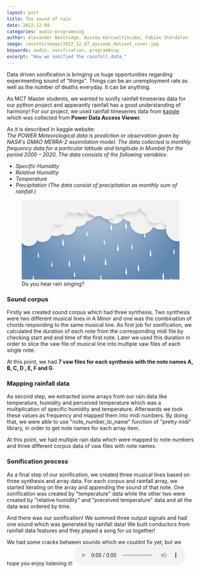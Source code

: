 ```yaml
---
layout: post
title: The sound of rain
date: 2022-12-09
categories: audio-programming
author: Alexander Wastnidge, Aysima Karcaaltincaba, Fabian Stordalen
image: /assets/image/2022_12_07_aysimab_dataset_cover.jpg
keywords: audio, sonification, programming
excerpt: "How we sonified the rainfall data."
---
```


<script src="https://unpkg.com/wavesurfer.js@5.0.1/dist/wavesurfer.js"></script>

Data driven sonification is bringing us huge opportunities regarding experimenting sound of "things". Things can be an unemployment rate as well as the number of deaths everyday. It can be anything.

As MCT Master students, we wanted to sonify rainfall timeseries data for our python project and apperantly rainfall has a good understanding of harmony!
For our project, we used rainfall timeseries data from [kaggle](https://www.kaggle.com/datasets/poojag718/rainfall-timeseries-data) which was collected from **Power Data Access Viewer.**

As it is described in kaggle website: <br/>
_The POWER Meteorological data is prediction or observation given by NASA's GMAO MERRA-2 assimilation model._
_The data collected is monthly frequency data for a particular latitude and longitude in Mumbai for the period 2000 – 2020. The data consists of the following variables:_
- _Specific Humidity_
- _Relative Humidity_
- _Temperature_
- _Precipitation (The data consist of precipitation as monthly sum of rainfall )_

<figure>
   <img
      src="/assets/image/2022_12_07_aysimab_dataset_cover.jpg"
      style="max-height:400px; width:auto;" />
   <figcaption>Do you hear rain singing?</figcaption>
</figure>

### Sound corpus

Firstly we created sound corpus which had three synthesis. Two synthesis were two different musical lines in A Minor and one was the combination of chords responding to the same musical line. As first job for sonification, we calculated the duration of each note from the corresponding midi file by checking start and end time of the first note. Later we used this duration in order to slice the vaw file of musical line into multiple vaw files of each single note.

At this point, we had **7 vaw files for each synthesis with the note names A, B, C, D , E, F and G**.

### Mapping rainfall data

As second step, we extracted some arrays from our rain data like temperature, humidity and perceived temperature which was a multiplication of specific humidity and temperature. Afterwards we took these values as frequency and mapped them into midi numbers. By doing that, we were able to use "note_number_to_name" function of "pretty midi" library, in order to get note names for each array item.

At this point, we had multiple rain data which were mapped to note numbers and three different corpus data of vaw files with note names.

### Sonification process

As a final step of our sonification, we created three musical lines based on three synthesis and array data. For each corpus and rainfall array, we started iterating on the array and appending the sound of that note. One sonification was created by "temperature" data while the other two were created by "relative humidity" and "preceived temperature" data and all the data was ordered by time. 

And there was our sonification! We summed three output signals and had one sound which was generated by rainfall data! We built conductors from rainfall data features and they played a song for us together!


We had some cracks between sounds which we couldnt fix yet, but we hope you enjoy listening it!
<audio controls>
  <source src="https://www.uio.no/english/studies/programmes/mct-master/blog/assets/audio/2022_12_08_aysimab_team_c_sonification.wav" type="audio/mpeg">
  Your browser does not support the audio tag.
</audio>